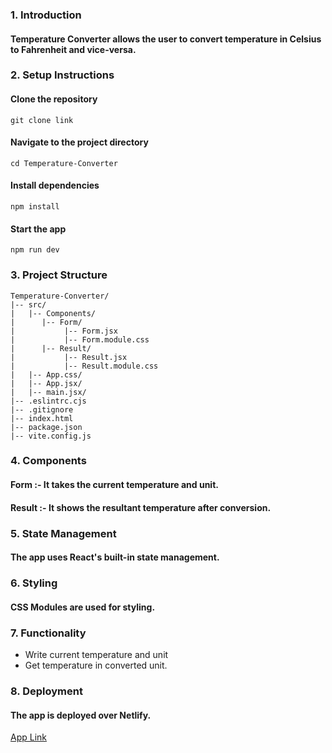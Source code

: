 ### 1. Introduction
#### Temperature Converter allows the user to convert temperature in Celsius to Fahrenheit and vice-versa.
### 2. Setup Instructions
#### Clone the repository
`git clone link`
#### Navigate to the project directory
`cd Temperature-Converter` 
#### Install dependencies
`npm install`
#### Start the app
`npm run dev`
### 3. Project Structure
```
Temperature-Converter/
|-- src/
|   |-- Components/
|      |-- Form/
|           |-- Form.jsx
|           |-- Form.module.css
|      |-- Result/
|           |-- Result.jsx
|           |-- Result.module.css
|   |-- App.css/
|   |-- App.jsx/
|   |-- main.jsx/
|-- .eslintrc.cjs
|-- .gitignore
|-- index.html
|-- package.json
|-- vite.config.js
```
### 4. Components
#### Form :- It takes the current temperature and unit.
#### Result :- It shows the resultant temperature after conversion.
### 5. State Management
#### The app uses React's built-in state management.
### 6. Styling 
#### CSS Modules are used for styling.
### 7. Functionality
+ Write current temperature and unit
+ Get temperature in converted unit.
### 8. Deployment
#### The app is deployed over Netlify.
[App Link](https://vishal-temperature-converter.netlify.app/)


